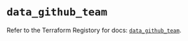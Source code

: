 # `data_github_team`

Refer to the Terraform Registory for docs: [`data_github_team`](https://registry.terraform.io/providers/integrations/github/5.38.0/docs/data-sources/team).
